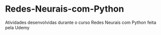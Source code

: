 # Redes-Neurais-com-Python
Atividades desenvolvidas durante o curso Redes Neurais com Python feita pela Udemy
